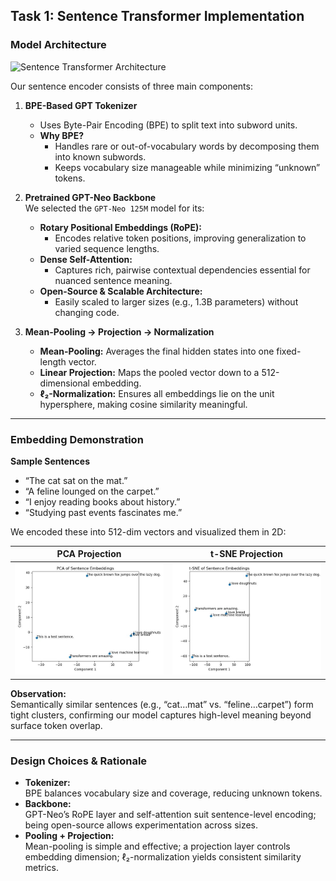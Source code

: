## Task 1: Sentence Transformer Implementation

### Model Architecture  
![Sentence Transformer Architecture](images/task1_architecture.png)

Our sentence encoder consists of three main components:

1. **BPE-Based GPT Tokenizer**  
   - Uses Byte-Pair Encoding (BPE) to split text into subword units.  
   - **Why BPE?**  
     - Handles rare or out-of-vocabulary words by decomposing them into known subwords.  
     - Keeps vocabulary size manageable while minimizing “unknown” tokens.

2. **Pretrained GPT-Neo Backbone**  
   We selected the `GPT-Neo 125M` model for its:  
   - **Rotary Positional Embeddings (RoPE):**  
     - Encodes relative token positions, improving generalization to varied sequence lengths.  
   - **Dense Self-Attention:**  
     - Captures rich, pairwise contextual dependencies essential for nuanced sentence meaning.  
   - **Open-Source & Scalable Architecture:**  
     - Easily scaled to larger sizes (e.g., 1.3B parameters) without changing code.

3. **Mean-Pooling → Projection → Normalization**  
   - **Mean-Pooling:** Averages the final hidden states into one fixed-length vector.  
   - **Linear Projection:** Maps the pooled vector down to a 512-dimensional embedding.  
   - **ℓ₂-Normalization:** Ensures all embeddings lie on the unit hypersphere, making cosine similarity meaningful.

---

### Embedding Demonstration

**Sample Sentences**  
- “The cat sat on the mat.”  
- “A feline lounged on the carpet.”  
- “I enjoy reading books about history.”  
- “Studying past events fascinates me.”

We encoded these into 512-dim vectors and visualized them in 2D:

| **PCA Projection**                               | **t-SNE Projection**                             |
|:------------------------------------------------:|:------------------------------------------------:|
| ![](images/part_1_pca_visualisation.jpg)         | ![](images/part_1_tsne_visualisation.jpg)        |

**Observation:**  
Semantically similar sentences (e.g., “cat…mat” vs. “feline…carpet”) form tight clusters, confirming our model captures high-level meaning beyond surface token overlap.

---

### Design Choices & Rationale

- **Tokenizer:**  
  BPE balances vocabulary size and coverage, reducing unknown tokens.  
- **Backbone:**  
  GPT-Neo’s RoPE layer and self-attention suit sentence-level encoding; being open-source allows experimentation across sizes.  
- **Pooling + Projection:**  
  Mean-pooling is simple and effective; a projection layer controls embedding dimension; ℓ₂-normalization yields consistent similarity metrics.
